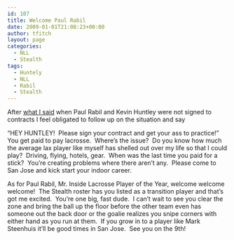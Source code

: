 ```yaml
---
id: 107
title: Welcome Paul Rabil
date: 2009-01-01T21:08:23+00:00
author: tfitch
layout: page
categories:
  - NLL
  - Stealth
tags:
  - Huntely
  - NLL
  - Rabil
  - Stealth
---
```

After <a href="http://thestealthdragon.com/hey-rabil-huntley/" target="_blank" rel="noopener noreferrer">what I said</a> when Paul Rabil and Kevin Huntley were not signed to contracts I feel obligated to follow up on the situation and say

&#8220;HEY HUNTLEY!  Please sign your contract and get your ass to practice!&#8221;  You get paid to pay lacrosse.  Where&#8217;s the issue?  Do you know how much the average lax player like myself has shelled out over my life so that I could play?  Driving, flying, hotels, gear.  When was the last time you paid for a stick?  You&#8217;re creating problems where there aren&#8217;t any.  Please come to San Jose and kick start your indoor career.

As for Paul Rabil, Mr. Inside Lacrosse Player of the Year, welcome welcome welcome!  The Stealth roster has you listed as a transition player and that&#8217;s got me excited.  You&#8217;re one big, fast dude.  I can&#8217;t wait to see you clear the zone and bring the ball up the floor before the other team even has someone out the back door or the goalie realizes you snipe corners with either hand as you run at them.  If you grow in to a player like Mark Steenhuis it&#8217;ll be good times in San Jose.  See you on the 9th!
